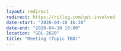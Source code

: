 ```yaml
---
layout: redirect
redirect: https://ritlug.com/get-involved
date-start: "2020-04-10 16:30"
date-end: "2020-04-10 18:00"
location: "GOL-2620"
title: "Meeting (Topic TBD)"
---
```

